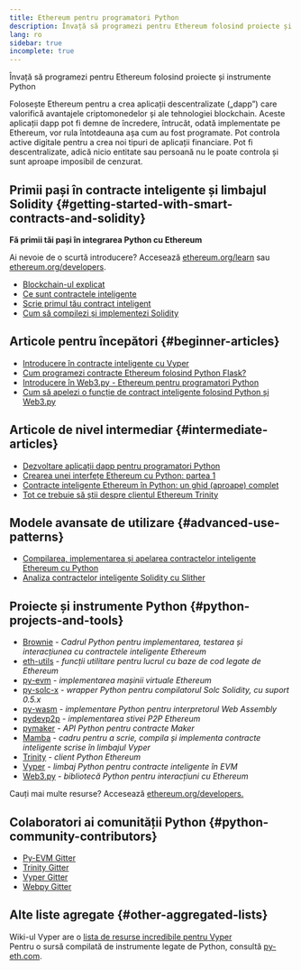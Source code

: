 ```yaml
---
title: Ethereum pentru programatori Python
description: Învață să programezi pentru Ethereum folosind proiecte și instrumente Python
lang: ro
sidebar: true
incomplete: true
---
```


<div class="featured">Învață să programezi pentru Ethereum folosind proiecte și instrumente Python</div>

Folosește Ethereum pentru a crea aplicații descentralizate („dapp”) care valorifică avantajele criptomonedelor și ale tehnologiei blockchain. Aceste aplicații dapp pot fi demne de încredere, întrucât, odată implementate pe Ethereum, vor rula întotdeauna așa cum au fost programate. Pot controla active digitale pentru a crea noi tipuri de aplicații financiare. Pot fi descentralizate, adică nicio entitate sau persoană nu le poate controla și sunt aproape imposibil de cenzurat.

## Primii pași în contracte inteligente și limbajul Solidity {#getting-started-with-smart-contracts-and-solidity}

**Fă primii tăi pași în integrarea Python cu Ethereum**

Ai nevoie de o scurtă introducere? Accesează [ethereum.org/learn](/learn/) sau [ethereum.org/developers](/developers/).

- [Blockchain-ul explicat](https://kauri.io/article/d55684513211466da7f8cc03987607d5/blockchain-explained)
- [Ce sunt contractele inteligente](https://kauri.io/article/e4f66c6079e74a4a9b532148d3158188/ethereum-101-part-5-the-smart-contract)
- [Scrie primul tău contract inteligent](https://kauri.io/article/124b7db1d0cf4f47b414f8b13c9d66e2/remix-ide-your-first-smart-contract)
- [Cum să compilezi și implementezi Solidity](https://kauri.io/article/973c5f54c4434bb1b0160cff8c695369/understanding-smart-contract-compilation-and-deployment)

## Articole pentru începători {#beginner-articles}

- [Introducere în contracte inteligente cu Vyper](https://kauri.io/article/af913a853eaf4db88627b3ff9572b770/v1/an-introduction-to-smart-contracts-with-vyper)
- [Cum programezi contracte Ethereum folosind Python Flask?](https://medium.com/coinmonks/how-to-develop-ethereum-contract-using-python-flask-9758fe65976e)
- [Introducere în Web3.py - Ethereum pentru programatori Python](https://www.dappuniversity.com/articles/web3-py-intro)
- [Cum să apelezi o funcție de contract inteligente folosind Python și Web3.py](https://stackoverflow.com/questions/57580702/how-to-call-a-smart-contract-function-using-python-and-web3-py)

## Articole de nivel intermediar {#intermediate-articles}

- [Dezvoltare aplicații dapp pentru programatori Python](https://levelup.gitconnected.com/dapps-development-for-python-developers-f52b32b54f28)
- [Crearea unei interfețe Ethereum cu Python: partea 1](https://hackernoon.com/creating-a-python-ethereum-interface-part-1-4d2e47ea0f4d)
- [Contracte inteligente Ethereum în Python: un ghid (aproape) complet](https://hackernoon.com/ethereum-smart-contracts-in-python-a-comprehensive-ish-guide-771b03990988)
- [Tot ce trebuie să știi despre clientul Ethereum Trinity](https://medium.com/@pipermerriam/everything-you-need-to-know-about-the-trinity-ethereum-client-b093c756d1de)

## Modele avansate de utilizare {#advanced-use-patterns}

- [Compilarea, implementarea și apelarea contractelor inteligente Ethereum cu Python](https://yohanes.gultom.me/2018/11/28/compiling-deploying-and-calling-ethereum-smartcontract-using-python/)
- [Analiza contractelor inteligente Solidity cu Slither](https://kauri.io/article/4f4dcf7d105d4714b212a86da742baf6/v1/analyze-solidity-smart-contracts-with-slither)

## Proiecte și instrumente Python {#python-projects-and-tools}

- [Brownie](https://github.com/eth-brownie/brownie) - _Cadrul Python pentru implementarea, testarea și interacțiunea cu contractele inteligente Ethereum_
- [eth-utils](https://github.com/ethereum/eth-utils/) - _funcții utilitare pentru lucrul cu baze de cod legate de Ethereum_
- [py-evm](https://github.com/ethereum/py-evm) - _implementarea mașinii virtuale Ethereum_
- [py-solc-x](https://pypi.org/project/py-solc-x/) - _wrapper Python pentru compilatorul Solc Solidity, cu suport 0.5.x_
- [py-wasm](https://github.com/ethereum/py-wasm) - _implementare Python pentru interpretorul Web Assembly_
- [pydevp2p](https://github.com/ethereum/pydevp2p) - _implementarea stivei P2P Ethereum_
- [pymaker](https://github.com/makerdao/pymaker) - _API Python pentru contracte Maker_
- [Mamba](https://mamba.black) - _cadru pentru a scrie, compila și implementa contracte inteligente scrise în limbajul Vyper_
- [Trinity](https://github.com/ethereum/trinity) - _client Python Ethereum_
- [Vyper](https://github.com/ethereum/vyper/) - _limbaj Python pentru contracte inteligente în EVM_
- [Web3.py](https://github.com/ethereum/web3.py) - _bibliotecă Python pentru interacțiuni cu Ethereum_

Cauți mai multe resurse? Accesează [ethereum.org/developers.](/developers/)

## Colaboratori ai comunității Python {#python-community-contributors}

- [Py-EVM Gitter](https://gitter.im/ethereum/py-evm)
- [Trinity Gitter](https://gitter.im/ethereum/trinity)
- [Vyper Gitter](https://gitter.im/ethereum/vyper)
- [Webpy Gitter](https://gitter.im/ethereum/web3.py)

## Alte liste agregate {#other-aggregated-lists}

Wiki-ul Vyper are o [lista de resurse incredibile pentru Vyper](https://github.com/ethereum/vyper/wiki/Vyper-tools-and-resources)  
Pentru o sursă compilată de instrumente legate de Python, consultă [py-eth.com](http://py-eth.com/).
